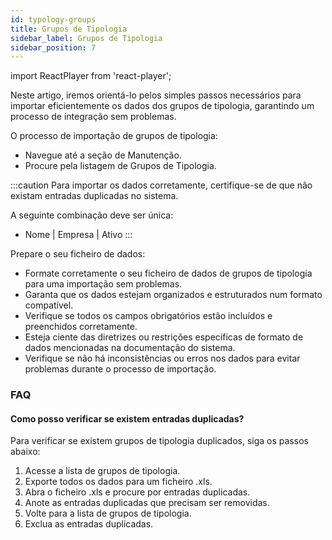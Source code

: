 ```yaml
---
id: typology-groups
title: Grupos de Tipologia
sidebar_label: Grupos de Tipologia
sidebar_position: 7
---
```


import ReactPlayer from 'react-player';

Neste artigo, iremos orientá-lo pelos simples passos necessários para importar eficientemente os dados dos grupos de tipologia, garantindo um processo de integração sem problemas.

O processo de importação de grupos de tipologia:

- Navegue até a seção de Manutenção.
- Procure pela listagem de Grupos de Tipologia.

<ReactPlayer controls muted url='/video/import-typology-group.mov' />

:::caution
Para importar os dados corretamente, certifique-se de que não existam entradas duplicadas no sistema.

A seguinte combinação deve ser única:

- Nome | Empresa | Ativo
  :::

Prepare o seu ficheiro de dados:

- Formate corretamente o seu ficheiro de dados de grupos de tipologia para uma importação sem problemas.
- Garanta que os dados estejam organizados e estruturados num formato compatível.
- Verifique se todos os campos obrigatórios estão incluídos e preenchidos corretamente.
- Esteja ciente das diretrizes ou restrições específicas de formato de dados mencionadas na documentação do sistema.
- Verifique se não há inconsistências ou erros nos dados para evitar problemas durante o processo de importação.

### FAQ

#### Como posso verificar se existem entradas duplicadas?

Para verificar se existem grupos de tipologia duplicados, siga os passos abaixo:

1. Acesse a lista de grupos de tipologia.
2. Exporte todos os dados para um ficheiro .xls.
3. Abra o ficheiro .xls e procure por entradas duplicadas.
4. Anote as entradas duplicadas que precisam ser removidas.
5. Volte para a lista de grupos de tipologia.
6. Exclua as entradas duplicadas.
